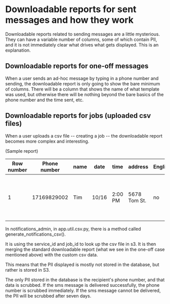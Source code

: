 # Downloadable reports for sent messages and how they work

Downloadable reports related to sending messages are a little mysterious.  They can have a variable number of columns,
some of which contain PII, and it is not immediately clear what drives what gets displayed.  This is an explanation.

## Downloadable reports for one-off messages

When a user sends an ad-hoc message by typing in a phone number and sending, the downloadable report is only going to
show the bare minimum of columns.  There will be a column that shows the name of what template was used, but otherwise
there will be nothing beyond the bare basics of the phone number and the time sent, etc.

## Downloadable reports for jobs (uploaded csv files)

When a user uploads a csv file -- creating a job -- the downloadable report becomes more complex and interesting.

(Sample report)

|Row number|Phone number|name|date|time|address|English|Spanish|Template|Type|Job|Status|Time|
|----------|------------|----|----|----|-------|-------|-------|--------|----|---|------|----|
|1|17169829002|Tim|10/16|2:00 PM|5678 Tom St.|no|yes|Appointment reminder - 1 week|sms|US Notify Demo CSV - Copy of Sheet1 (11).csv|Sending|2023-07-18 15:25:54| 


In notifications_admin, in app.util.csv.py, there is a method called generate_notifications_csv().

It is using the service_id and job_id to look up the csv file in s3. It is then merging the standard
downloadable report (what we see in the one-off case mentioned above) with the custom csv data.

This means that the PII displayed is mostly not stored in the database, but rather is stored in S3.

The only PII stored in the database is the recipient's phone number, and that data is scrubbed.  If the
sms message is delivered successfully, the phone number is scrubbed immediately.  If the sms message
cannot be delivered, the PII will be scrubbed after seven days.